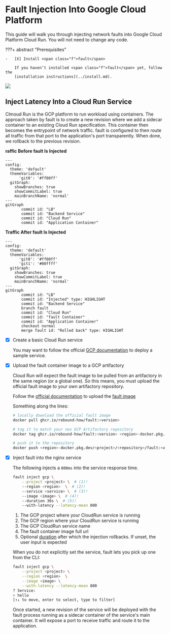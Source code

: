 # Fault Injection Into Google Cloud Platform

This guide will walk you through injecting network faults into Google Cloud
Platform Cloud Run. You will not need to change any code.

???+ abstract "Prerequisites"

    -   [X] Install <span class="f">fault</span>

        If you haven’t installed <span class="f">fault</span> yet, follow the
        [installation instructions](../install.md).


<img src="/assets/tapes/inject-gcp.gif">


## Inject Latency Into a Cloud Run Service

Clmoud Run is the GCP platform to run workload using containers. The approach taken
by <span class="f">fault</span> is to create a new revision where we add a
sidecar container to an existing Cloud Run specification. This container then
becomes the entrypoint of network
traffic. <span class="f">fault</span> is configured to then route
all traffic from that port to the application's port transparently. When done,
we rollback to the previous revision.

**raffic Before fault Is Injected**
```mermaid
---
config:
  theme: 'default'
  themeVariables:
      'git0': '#ff00ff'
  gitGraph:
    showBranches: true
    showCommitLabel: true
    mainBranchName: 'normal'
---
gitGraph
       commit id: "LB"
       commit id: "Backend Service"
       commit id: "Cloud Run"
       commit id: "Application Container"
```

**Traffic After fault Is Injected**

```mermaid
---
config:
  theme: 'default'
  themeVariables:
      'git0': '#ff00ff'
      'git1': '#00ffff'
  gitGraph:
    showBranches: true
    showCommitLabel: true
    mainBranchName: 'normal'
---
gitGraph
       commit id: "LB"
       commit id: "Injected" type: HIGHLIGHT
       commit id: "Backend Service"
       branch fault
       commit id: "Cloud Run"
       commit id: "fault Container"
       commit id: "Application Container"
       checkout normal
       merge fault id: "Rolled back" type: HIGHLIGHT
```

-   [X] Create a basic Cloud Run service

    You may want to follow the official [GCP documentation](https://cloud.google.com/run/docs/quickstarts/deploy-container) to deploy a sample  service.

-   [X] Upload the <span class="f">fault</span> container image to a GCP artifactory

    Cloud Run will expect the <span class="f">fault</span> image to be pulled
    from an artifactory in the same region (or a global one). So this means,
    you must upload the official <span class="f">fault</span> image to your
    own artifactory repository.

    Follow the [official documentation](https://cloud.google.com/artifact-registry/docs/docker/pushing-and-pulling#pushing) to upload the [fault image](https://github.com/rebound-how/rebound/pkgs/container/fault)

    Something along the lines:

    ```bash
    # locally download the official fault image
    docker pull ghcr.io/rebound-how/fault:<version>
    
    # tag it to match your nex GCP Artifactory repository
    docker tag ghcr.io/rebound-how/fault:<version> <region>-docker.pkg.dev/<project>/<repository>/fault:<version>

    # push it to the repository
    docker push <region>-docker.pkg.dev/<project>/<repository>/fault:<version>
    ```

-   [X] Inject <span class="f">fault</span> into the nginx service

    The following injects a `800ms` into the service response time.

    ```bash
    fault inject gcp \
        --project <project> \  # (1)!
        --region <region>  \  # (2)!
        --service <service> \  # (3)!
        --image <image> \  # (4)!
        --duration 30s \  # (5)!
        --with-latency --latency-mean 800
    ```

    1. The GCP project where your CloudRun service is running
    2. The GCP region where your CloudRun service is running
    3. The GCP CloudRun service name
    4. The <span class="f">fault</span> container image full url
    5. Optional [duration](https://docs.rs/parse_duration/latest/parse_duration/#syntax) after which the injection rollbacks. If unset, the user input is expected

    When you do not explicitly set the service, <span class="f">fault</span>
    lets you pick up one from the CLI:

    ```bash
    fault inject gcp \
        --project <project> \
        --region <region>  \
        --image <image> \
        --with-latency --latency-mean 800
    ? Service:  
    > hello
    [↑↓ to move, enter to select, type to filter]
    ```

    Once started, a new revision of the service will be deployed with the
    <span class="f">fault</span> process running as a sidecar container
    of the service's main container. It will expose a port to receive traffic
    and route it to the application.
